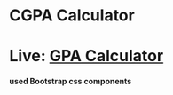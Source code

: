 # CGPA Calculator
# Live: [GPA Calculator](https://my-cgpa.netlify.app/)

#### used Bootstrap css components
